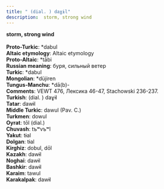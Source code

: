 ```yaml
---
title: " (dial. ) daɣɨl"
description:  storm, strong wind
---
```

<strong> storm, strong wind</strong><br><br>
<strong>Proto-Turkic</strong>:  *dabul<br>
<strong>Altaic etymology</strong>:  Altaic etymology<br>
<strong> Proto-Altaic</strong>:  *tā̀bi<br>
<strong>Russian meaning</strong>:  буря, сильный ветер<br>
<strong>Turkic</strong>:  *dabul<br>
<strong>Mongolian</strong>:  *düjiren<br>
<strong>Tungus-Manchu</strong>:  *dā(b)-<br>
<strong>Comments</strong>:  VEWT 476, Лексика 46-47, Stachowski 236-237.<br>
<strong>Turkish</strong>:  (dial. ) daɣɨl<br>
<strong>Tatar</strong>:  dawɨl<br>
<strong>Middle Turkic</strong>:  dawul (Pav. C.)<br>
<strong>Turkmen</strong>:  dowul<br>
<strong>Oyrat</strong>:  tōl (dial.)<br>
<strong>Chuvash</strong>:  tъʷvъʷl<br>
<strong>Yakut</strong>:  tɨal<br>
<strong>Dolgan</strong>:  tɨal<br>
<strong>Kirghiz</strong>:  dobul, dōl<br>
<strong>Kazakh</strong>:  dawɨl<br>
<strong>Noghai</strong>:  dawɨl<br>
<strong>Bashkir</strong>:  dawɨl<br>
<strong>Karaim</strong>:  tawul<br>
<strong>Karakalpak</strong>:  dawɨl<br>



